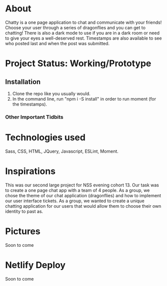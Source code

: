 # About

Chatty is a one page application to chat and communicate with your friends! Choose your user through a series of dragonflies and you can get to chatting! There is also a dark mode to use if you are in a dark room or need to give your eyes a well-deserved rest. Timestamps are also available to see who posted last and when the post was submitted. 

# Project Status: Working/Prototype

## Installation

1. Clone the repo like you usually would.
2. In the command line, run "npm i -S install" in order to run moment (for the timestamps).

### Other Important Tidbits

# Technologies used

Sass, CSS, HTML, JQuery, Javascript, ESLint, Moment. 


# Inspirations

This was our second large project for NSS evening cohort 13. Our task was to create a one page chat app with a team of 4 people. As a group, we chose the theme of our chat application (dragonflies) and how to implement our user interface tickets. As a group, we wanted to create a unique chatting application for our users that would allow them to choose their own identity to past as. 

# Pictures

Soon to come

# Netlify Deploy

Soon to come
